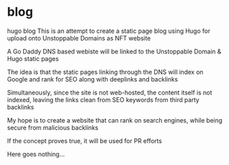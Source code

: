 # blog
hugo blog
This is an attempt to create a static page blog using Hugo for upload onto Unstoppable Domains as NFT website</p>
A Go Daddy DNS based webiste will be linked to the Unstoppable Domain & Hugo static pages</p>
The idea is that the static pages linking through the DNS will index on Google and rank for SEO along with deeplinks and backlinks</p>
Simultaneously, since the site is not web-hosted, the content itself is not indexed, leaving the links clean from SEO keywords from third party backlinks</p>

My hope is to create a website that can rank on search engines, while being secure from malicious backlinks</p>
If the concept proves true, it will be used for PR efforts</p>

Here goes nothing...
